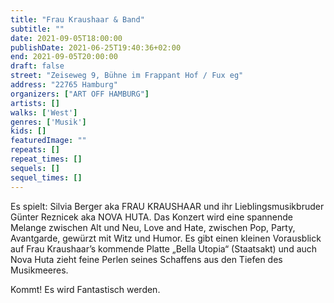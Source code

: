 ```yaml
---
title: "Frau Kraushaar & Band"
subtitle: ""
date: 2021-09-05T18:00:00
publishDate: 2021-06-25T19:40:36+02:00
end: 2021-09-05T20:00:00
draft: false
street: "Zeiseweg 9, Bühne im Frappant Hof / Fux eg"
address: "22765 Hamburg"
organizers: ["ART OFF HAMBURG"]
artists: []
walks: ['West']
genres: ['Musik']
kids: []
featuredImage: ""
repeats: []
repeat_times: []
sequels: []
sequel_times: []
---
```


Es spielt: Silvia Berger aka FRAU KRAUSHAAR und ihr Lieblingsmusikbruder Günter Reznicek aka NOVA HUTA. Das Konzert wird eine spannende Melange zwischen Alt und Neu, Love and Hate, zwischen Pop, Party, Avantgarde, gewürzt mit Witz und Humor. Es gibt einen kleinen Vorausblick auf Frau Kraushaar’s kommende Platte „Bella Utopia“ (Staatsakt) und auch Nova Huta zieht feine Perlen seines Schaffens aus den Tiefen des Musikmeeres.

Kommt! Es wird Fantastisch werden. 